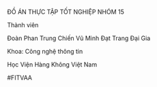 ĐỒ ÁN THỰC TẬP TỐT NGHIỆP
NHÓM 15

Thành viên

Đoàn Phan Trung Chiến
Vũ Minh Đạt
Trang Đại Gia

Khoa: Công nghệ thông tin

Học Viện Hàng Không Việt Nam

#FITVAA

